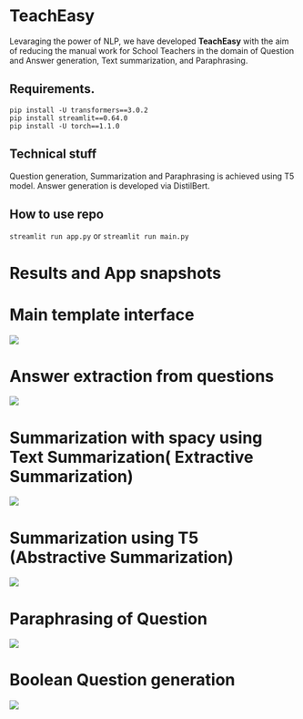 # TeachEasy
Levaraging the power of NLP, we have developed **TeachEasy** with the aim of reducing the manual work for School Teachers in the domain of Question and Answer generation, Text summarization, and Paraphrasing. 

## Requirements.
```
pip install -U transformers==3.0.2
pip install streamlit==0.64.0
pip install -U torch==1.1.0

```
## Technical stuff

Question generation, Summarization and Paraphrasing is achieved using T5 model. Answer generation is developed via DistilBert.

## How to use repo

```streamlit run app.py```
or 
```streamlit run main.py```

# Results and App snapshots

<h1> Main template interface </h1>
<img src="1.jpg">
<h1> Answer extraction from questions </h1>

<img src="2.jpg">

<h1> Summarization with spacy using Text Summarization( Extractive Summarization) </h1>

<img src="3.jpg">
<h1> Summarization using T5 (Abstractive Summarization) </h1>

<img src="4.jpg">
<h1> Paraphrasing of Question</h1>

<img src="5.jpg">
<h1> Boolean Question generation </h1>

<img src="6.jpg">
